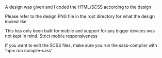 A design was given and I coded the HTML/SCSS according to the design

Please refer to the design.PNG file in the root directory for what the design looked like

This has only been built for mobile and support for any bigger devices was not kept in mind. Strict mobile responsiveness

If you want to edit the SCSS files, make sure you run the sass-compiler with 'npm run compile-sass'
